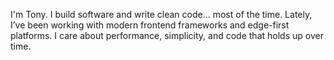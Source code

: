 I'm Tony. I build software and write clean code... most of the time. Lately, I’ve been working with modern frontend frameworks and edge-first platforms. I care about performance, simplicity, and code that holds up over time.
